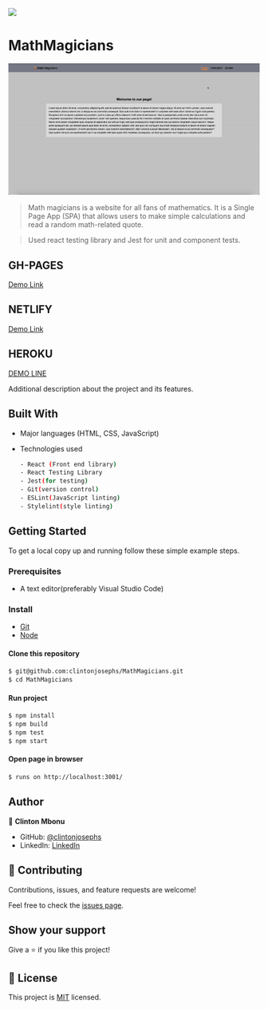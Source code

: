 ![](https://img.shields.io/badge/MathMagicians-yellow)

# MathMagicians

![screenshot](./src/images/calculator.gif)

> Math magicians is a website for all fans of mathematics. It is a Single Page App (SPA) that allows users to make simple calculations and read a random math-related quote.

> Used react testing library and Jest for unit and component tests.

## GH-PAGES
[Demo Link](https://clintonjosephs.github.io/MathMagicians)

## NETLIFY
[Demo Link](https://sad-boyd-80e269.netlify.app/calculator)

## HEROKU
[DEMO LINE](https://calculatorklint.herokuapp.com/)

Additional description about the project and its features.

## Built With

- Major languages (HTML, CSS, JavaScript)

- Technologies used 
  
  ``` bash
  - React (Front end library)
  - React Testing Library
  - Jest(for testing)
  - Git(version control)
  - ESLint(JavaScript linting)
  - Stylelint(style linting)
  ```


## Getting Started

To get a local copy up and running follow these simple example steps.

### Prerequisites
 - A text editor(preferably Visual Studio Code)

### Install
  -  [Git](https://git-scm.com/downloads)
  -  [Node](https://nodejs.org/en/download/)

#### Clone this repository

```bash
$ git@github.com:clintonjosephs/MathMagicians.git
$ cd MathMagicians
```
#### Run project

```bash
$ npm install
$ npm build
$ npm test
$ npm start
```

#### Open page in browser
```bash
$ runs on http://localhost:3001/
```

## Author

👤 **Clinton Mbonu**

- GitHub: [@clintonjosephs](https://github.com/clintonjosephs)
- LinkedIn: [LinkedIn](https://linkedin.com/in/clinton-mbonu)

## 🤝 Contributing

Contributions, issues, and feature requests are welcome!

Feel free to check the [issues page](https://github.com/clintonjosephs/MathMagicians/issues).

## Show your support

Give a ⭐️ if you like this project!

## 📝 License

This project is [MIT](https://opensource.org/licenses/MIT) licensed.